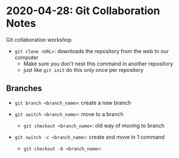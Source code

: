 # 2020-04-28: Git Collaboration Notes
Git collaboration workshop

- `git clone <URL>`: downloads the repository from the web to our computer
	- Make sure you don't nest this command in another repository
	- just like `git init` do this only once per repository

## Branches
- `git branch <branch_name>`: create a new branch
- `git switch <branch_name>`: move to a branch
	- `git checkout <branch_name>`: old way of moving to branch

- `git switch -c <branch_name>`: create and move in 1 command
	- `git checkout -b <branch_name>`: 
